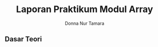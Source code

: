 # <h1 align="center">Laporan Praktikum Modul Array</h1>
<p align="center">Donna Nur Tamara</p>

## Dasar Teori